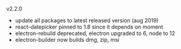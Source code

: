 v2.2.0
- update all packages to latest released version (aug 2019)
- react-datepicker pinned to 1.8 since it depends on moment
- electron-rebuild deprecated, electron upgraded to 6, node to 12
- electron-builder now builds dmg, zip, msi